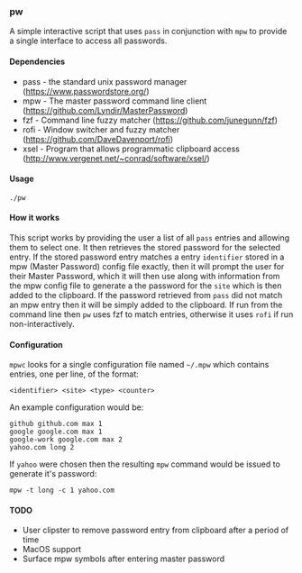 ### pw

A simple interactive script that uses `pass` in conjunction with `mpw` to provide a single interface to access all passwords.

#### Dependencies

* pass - the standard unix password manager (https://www.passwordstore.org/)
* mpw - The master password command line client (https://github.com/Lyndir/MasterPassword)
* fzf - Command line fuzzy matcher (https://github.com/junegunn/fzf)
* rofi - Window switcher and fuzzy matcher (https://github.com/DaveDavenport/rofi)
* xsel - Program that allows programmatic clipboard access (http://www.vergenet.net/~conrad/software/xsel/)

#### Usage

    ./pw


#### How it works

This script works by providing the user a list of all `pass` entries and allowing them to select one. It then retrieves the stored password for the selected entry. If the stored password entry matches a entry `identifier` stored in a mpw (Master Password) config file exactly, then it will prompt the user for their Master Password, which it will then use along with information from the mpw config file to generate a the password for the `site` which is then added to the clipboard. If the password retrieved from `pass` did not match an mpw entry then it will be simply added to the clipboard. If run from the command line then `pw` uses fzf to match entries, otherwise it uses `rofi` if run non-interactively.

#### Configuration

`mpwc` looks for a single configuration file named `~/.mpw` which contains entries, one per line, of the format:

    <identifier> <site> <type> <counter>

An example configuration would be:

    github github.com max 1
    google google.com max 1
    google-work google.com max 2
    yahoo.com long 2

If `yahoo` were chosen then the resulting `mpw` command would be issued to generate it's password:

    mpw -t long -c 1 yahoo.com

#### TODO

* User clipster to remove password entry from clipboard after a period of time
* MacOS support
* Surface mpw symbols after entering master password
